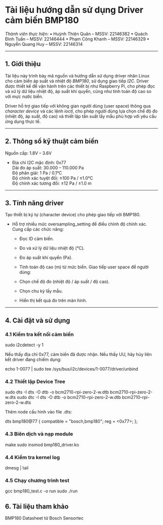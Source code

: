 # Tài liệu hướng dẫn sử dụng Driver cảm biến BMP180

*Thành viên thực hiện:*
•	Huỳnh Thiện Quân – MSSV: 22146382
•	Quách Đình Tuấn – MSSV: 22146444
•	Phạm Công Khanh – MSSV: 22146329
•	Nguyễn Quang Huy – MSSV: 22146314
 

---

## 1. Giới thiệu

Tài liệu này trình bày mã nguồn và hướng dẫn sử dụng driver nhân Linux cho cảm biến áp suất và nhiệt độ *BMP180*, sử dụng giao tiếp *I2C*. Driver được thiết kế để vận hành trên các thiết bị như Raspberry Pi, cho phép đọc và xử lý dữ liệu nhiệt độ, áp suất khí quyển, cũng như tính toán độ cao so với mực nước biển.

Driver hỗ trợ giao tiếp với không gian người dùng (user space) thông qua *character device* và các lệnh *ioctl*, cho phép người dùng lựa chọn chế độ đo (nhiệt độ, áp suất, độ cao) và thiết lập tần suất lấy mẫu phù hợp với yêu cầu ứng dụng thực tế.

---

## 2. Thông số kỹ thuật cảm biến

Nguồn cấp: 1.8V – 3.6V  

- Địa chỉ I2C mặc định: 0x77  
Dải đo áp suất: 30.000 – 110.000 Pa  
Độ phân giải: 1 Pa / 0.1°C  
Độ chính xác tuyệt đối: ±100 Pa / ±1.0°C  
Độ chính xác tương đối: ±12 Pa / ±1.0 m  


---

## 3. Tính năng driver

Tạo thiết bị ký tự (character device) cho phép giao tiếp với BMP180.

- Hỗ trợ nhiều mức oversampling_setting để điều chỉnh độ chính xác.
Cung cấp các chức năng:

  - Đọc ID cảm biến.
  - Đo và xử lý dữ liệu nhiệt độ (°C).
  - Đo áp suất khí quyển (Pa).
  - Tính toán độ cao (m) từ mức biển.
Giao tiếp user space để người dùng:

  - Chọn chế độ đo (nhiệt độ / áp suất / độ cao).
  - Chọn chu kỳ lấy mẫu.
  - Hiển thị kết quả đo trên màn hình.

---

## 4. Cài đặt và sử dụng

### 4.1 Kiểm tra kết nối cảm biến

sudo i2cdetect -y 1

Nếu thấy địa chỉ 0x77, cảm biến đã được nhận. Nếu thấy UU, hãy hủy liên kết driver đang chiếm dụng:

echo 1-0077 | sudo tee /sys/bus/i2c/devices/1-0077/driver/unbind

### 4.2 Thiết lập Device Tree

sudo dts -I dts -O dtb -o bcm2710-rpi-zero-2-w.dtb bcm2710-rpi-zero-2-w.dts
sudo dtc -I dts -O dtb -o bcm2710-rpi-zero-2-w.dtb bcm2710-rpi-zero-2-w.dts


Thêm node cấu hình vào file .dts:

dts
bmp180@77 {
    compatible = "bosch,bmp180";
    reg = <0x77>;
};

### 4.3 Biên dịch và nạp module

make
sudo insmod bmp180_driver.ko

### 4.4 Kiểm tra kernel log

dmesg | tail

### 4.5 Chạy chương trình test

gcc bmp180_test.c -o run
sudo ./run
## 6. Tài liệu tham khảo

BMP180 Datasheet từ Bosch Sensortec

